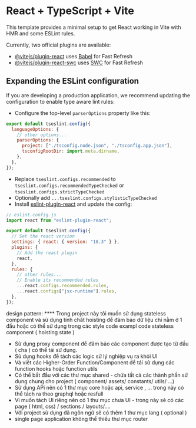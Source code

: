 # React + TypeScript + Vite

This template provides a minimal setup to get React working in Vite with HMR and some ESLint rules.

Currently, two official plugins are available:

- [@vitejs/plugin-react](https://github.com/vitejs/vite-plugin-react/blob/main/packages/plugin-react/README.md) uses [Babel](https://babeljs.io/) for Fast Refresh
- [@vitejs/plugin-react-swc](https://github.com/vitejs/vite-plugin-react-swc) uses [SWC](https://swc.rs/) for Fast Refresh

## Expanding the ESLint configuration

If you are developing a production application, we recommend updating the configuration to enable type aware lint rules:

- Configure the top-level `parserOptions` property like this:

```js
export default tseslint.config({
  languageOptions: {
    // other options...
    parserOptions: {
      project: ["./tsconfig.node.json", "./tsconfig.app.json"],
      tsconfigRootDir: import.meta.dirname,
    },
  },
});
```

- Replace `tseslint.configs.recommended` to `tseslint.configs.recommendedTypeChecked` or `tseslint.configs.strictTypeChecked`
- Optionally add `...tseslint.configs.stylisticTypeChecked`
- Install [eslint-plugin-react](https://github.com/jsx-eslint/eslint-plugin-react) and update the config:

```js
// eslint.config.js
import react from "eslint-plugin-react";

export default tseslint.config({
  // Set the react version
  settings: { react: { version: "18.3" } },
  plugins: {
    // Add the react plugin
    react,
  },
  rules: {
    // other rules...
    // Enable its recommended rules
    ...react.configs.recommended.rules,
    ...react.configs["jsx-runtime"].rules,
  },
});
```

design pattern: \*\*\*\*
Trong project này tôi muốn sử dụng stateless component và sử dụng tính chất hoisting để đảm bảo dữ liệu chỉ nằm ở 1 đầu
hoặc có thể sử dụng trong các style code
exampl code stateless component ( hoisting state )
<!-- useEffect(() => {
  const cars = getData(); //this fuctional function calls an API
  setCars(cars);
}, []);

return (
  <div>
    <CarHeader cars />
    <CarList cars />
  </div>
); -->

  + Sử dụng proxy component để đảm bảo các component được tạo từ đầu ( cha ) có thể tái sử dụng.
  + Sủ dụng hooks để tách các logic sử lý nghiệp vụ ra khỏi UI
  + Và viết các Higher-Order Function/Component để tái sử dụng các function hooks hoặc function utils
  + Có thể bắt đầu với các thư mục shared - chứa tất cả các thành phần sử dụng chung cho project ( component/ assets/ constants/ utils/ ...)
  + Sử dụng APi nên có 1 thư mục core hoặc api, service , ... trong này có thể tách ra theo graphql hoặc resfull
  + Vì muốn tách UI riêng nên có 1 thư mục chưa UI - trong này sẽ có các page ( html, css) / sections / layouts/....
  + Với project sử dụng đã ngôn ngữ sẽ có thêm 1 thư mục lang ( optional )
  + single page application không thể thiếu thư mục router
